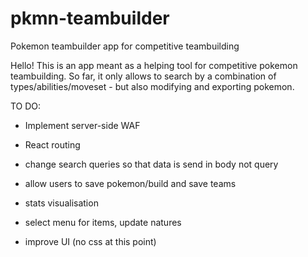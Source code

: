 # pkmn-teambuilder
Pokemon teambuilder app for competitive teambuilding

Hello! This is an app meant as a helping tool for competitive pokemon teambuilding.
So far, it only allows to search by a combination of types/abilities/moveset - but also modifying and exporting pokemon.

TO DO:
- Implement server-side WAF
- React routing

- change search queries so that data is send in body not query
- allow users to save pokemon/build and save teams
- stats visualisation
- select menu for items, update natures
- improve UI (no css at this point)